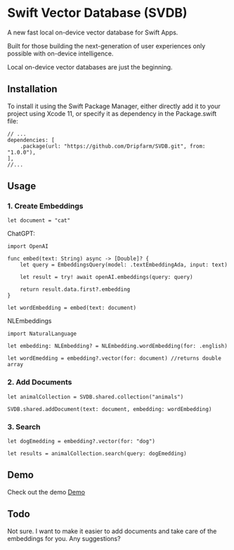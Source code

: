 # Swift Vector Database (SVDB)

A new fast local on-device vector database for Swift Apps.

Built for those building the next-generation of user experiences only possible with on-device intelligence. 

Local on-device vector databases are just the beginning. 

## Installation
To install it using the Swift Package Manager, either directly add it to your project using Xcode 11, or specify it as dependency in the Package.swift file:

```
// ...
dependencies: [
    .package(url: "https://github.com/Dripfarm/SVDB.git", from: "1.0.0"),
],
//...
```


## Usage

### 1. Create Embeddings
```
let document = "cat"
```

ChatGPT:

```
import OpenAI

func embed(text: String) async -> [Double]? {
	let query = EmbeddingsQuery(model: .textEmbeddingAda, input: text)

	let result = try! await openAI.embeddings(query: query)

	return result.data.first?.embedding
}

let wordEmbedding = embed(text: document)
```

NLEmbeddings

```
import NaturalLanguage

let embedding: NLEmbedding? = NLEmbedding.wordEmbedding(for: .english)

let wordEmedding = embedding?.vector(for: document) //returns double array
```

### 2. Add Documents

```
let animalCollection = SVDB.shared.collection("animals")

SVDB.shared.addDocument(text: document, embedding: wordEmbedding)

```

### 3. Search

```
let dogEmedding = embedding?.vector(for: "dog")

let results = animalCollection.search(query: dogEmedding)
```

## Demo

Check out the demo [Demo](https://github.com/Dripfarm/SVDB/tree/master/SVDBDemo)

## Todo
Not sure. I want to make it easier to add documents and take care of the embeddings for you. Any suggestions?
